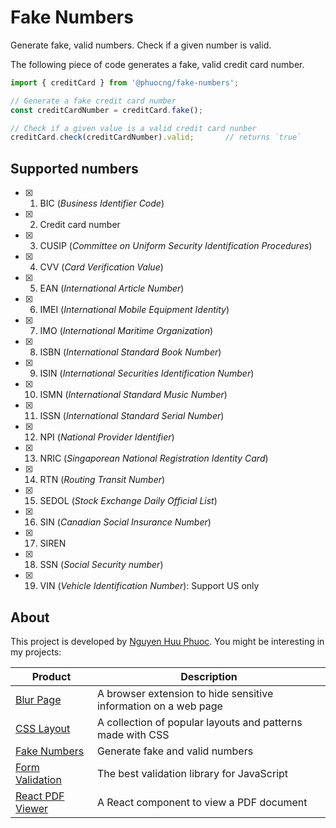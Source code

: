 # Fake Numbers
Generate fake, valid numbers. Check if a given number is valid.

The following piece of code generates a fake, valid credit card number.

~~~ javascript
import { creditCard } from '@phuocng/fake-numbers';

// Generate a fake credit card number
const creditCardNumber = creditCard.fake();

// Check if a given value is a valid credit card nunber
creditCard.check(creditCardNumber).valid;       // returns `true`
~~~

## Supported numbers

* [x] 01. BIC (_Business Identifier Code_)
* [x] 02. Credit card number
* [x] 03. CUSIP (_Committee on Uniform Security Identification Procedures_)
* [x] 04. CVV (_Card Verification Value_)
* [x] 05. EAN (_International Article Number_)
* [x] 06. IMEI (_International Mobile Equipment Identity_)
* [x] 07. IMO (_International Maritime Organization_)
* [x] 08. ISBN (_International Standard Book Number_)
* [x] 09. ISIN (_International Securities Identification Number_)
* [x] 10. ISMN (_International Standard Music Number_)
* [x] 11. ISSN (_International Standard Serial Number_)
* [x] 12. NPI (_National Provider Identifier_)
* [x] 13. NRIC (_Singaporean National Registration Identity Card_)
* [x] 14. RTN (_Routing Transit Number_)
* [x] 15. SEDOL (_Stock Exchange Daily Official List_)
* [x] 16. SIN (_Canadian Social Insurance Number_)
* [x] 17. SIREN
* [x] 18. SSN (_Social Security number_)
* [x] 19. VIN (_Vehicle Identification Number_): Support US only

## About

This project is developed by [Nguyen Huu Phuoc](https://twitter.com/nghuuphuoc).
You might be interesting in my projects:

| Product                                           | Description                                                       |
|---------------------------------------------------|-------------------------------------------------------------------|
| [Blur Page](https://blur.page)                    | A browser extension to hide sensitive information on a web page   |
| [CSS Layout](https://csslayout.io)                | A collection of popular layouts and patterns made with CSS        |
| [Fake Numbers](https://fakenumbers.io)            | Generate fake and valid numbers                                   |
| [Form Validation](https://formvalidation.io)      | The best validation library for JavaScript                        |
| [React PDF Viewer](https://react-pdf-viewer.dev)  | A React component to view a PDF document                          |
